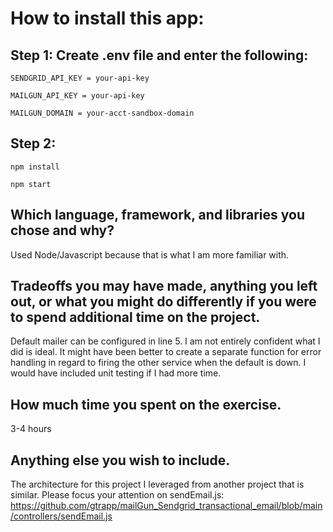 
# How to install this app:

## Step 1: Create .env file and enter the following:
```
SENDGRID_API_KEY = your-api-key

MAILGUN_API_KEY = your-api-key

MAILGUN_DOMAIN = your-acct-sandbox-domain
```
## Step 2:

`` npm install ``

`` npm start ``


## Which language, framework, and libraries you chose and why?
Used Node/Javascript because that is what I am more familiar with. 

## Tradeoffs you may have made, anything you left out, or what you might do differently if you were to spend additional time on the project.
Default mailer can be configured in line 5.
I am not entirely confident what I did is ideal. It might have been better to create a separate function for error handling in regard to firing the other service when the default is down. 
I would have included unit testing if I had more time.

## How much time you spent on the exercise.
3-4 hours

## Anything else you wish to include.
The architecture for this project I leveraged from another project that is similar.  Please focus your attention on sendEmail.js:
https://github.com/gtrapp/mailGun_Sendgrid_transactional_email/blob/main/controllers/sendEmail.js

